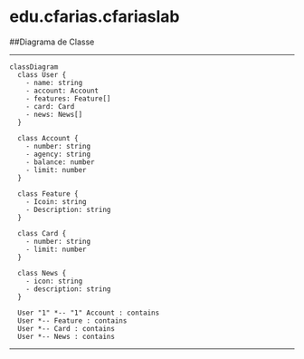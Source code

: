 # edu.cfarias.cfariaslab

##Diagrama de Classe
*************************************************************

```mermaid
classDiagram
  class User {
    - name: string
    - account: Account
    - features: Feature[]
    - card: Card
    - news: News[]
  }

  class Account {
    - number: string
    - agency: string
    - balance: number
    - limit: number
  }

  class Feature {
    - Icoin: string
    - Description: string
  }

  class Card {
    - number: string
    - limit: number
  }

  class News {
    - icon: string
    - description: string
  }

  User "1" *-- "1" Account : contains
  User *-- Feature : contains
  User *-- Card : contains
  User *-- News : contains

```
*************************************************************
